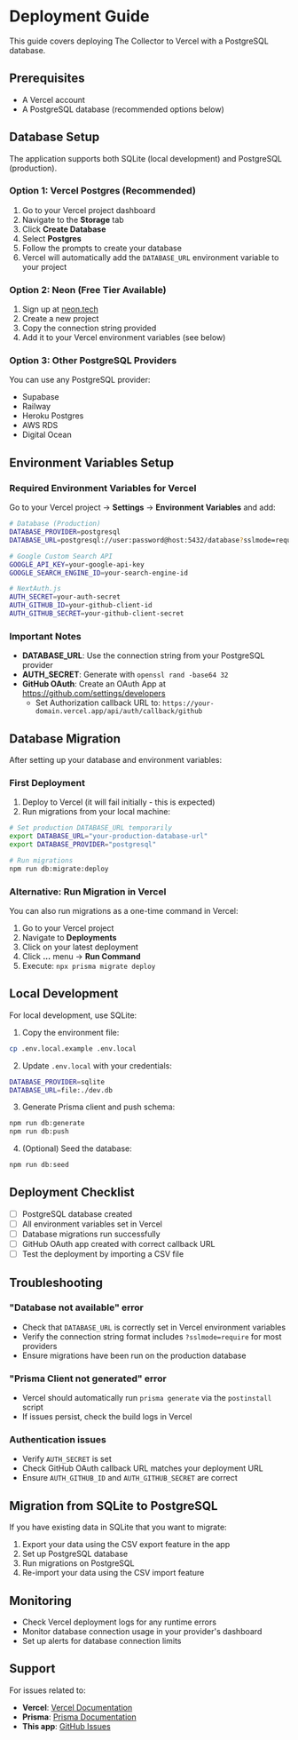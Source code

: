 # Deployment Guide

This guide covers deploying The Collector to Vercel with a PostgreSQL database.

## Prerequisites

- A Vercel account
- A PostgreSQL database (recommended options below)

## Database Setup

The application supports both SQLite (local development) and PostgreSQL (production).

### Option 1: Vercel Postgres (Recommended)

1. Go to your Vercel project dashboard
2. Navigate to the **Storage** tab
3. Click **Create Database**
4. Select **Postgres**
5. Follow the prompts to create your database
6. Vercel will automatically add the `DATABASE_URL` environment variable to your project

### Option 2: Neon (Free Tier Available)

1. Sign up at [neon.tech](https://neon.tech)
2. Create a new project
3. Copy the connection string provided
4. Add it to your Vercel environment variables (see below)

### Option 3: Other PostgreSQL Providers

You can use any PostgreSQL provider:

- Supabase
- Railway
- Heroku Postgres
- AWS RDS
- Digital Ocean

## Environment Variables Setup

### Required Environment Variables for Vercel

Go to your Vercel project → **Settings** → **Environment Variables** and add:

```bash
# Database (Production)
DATABASE_PROVIDER=postgresql
DATABASE_URL=postgresql://user:password@host:5432/database?sslmode=require

# Google Custom Search API
GOOGLE_API_KEY=your-google-api-key
GOOGLE_SEARCH_ENGINE_ID=your-search-engine-id

# NextAuth.js
AUTH_SECRET=your-auth-secret
AUTH_GITHUB_ID=your-github-client-id
AUTH_GITHUB_SECRET=your-github-client-secret
```

### Important Notes

- **DATABASE_URL**: Use the connection string from your PostgreSQL provider
- **AUTH_SECRET**: Generate with `openssl rand -base64 32`
- **GitHub OAuth**: Create an OAuth App at https://github.com/settings/developers
  - Set Authorization callback URL to: `https://your-domain.vercel.app/api/auth/callback/github`

## Database Migration

After setting up your database and environment variables:

### First Deployment

1. Deploy to Vercel (it will fail initially - this is expected)
2. Run migrations from your local machine:

```bash
# Set production DATABASE_URL temporarily
export DATABASE_URL="your-production-database-url"
export DATABASE_PROVIDER="postgresql"

# Run migrations
npm run db:migrate:deploy
```

### Alternative: Run Migration in Vercel

You can also run migrations as a one-time command in Vercel:

1. Go to your Vercel project
2. Navigate to **Deployments**
3. Click on your latest deployment
4. Click **...** menu → **Run Command**
5. Execute: `npx prisma migrate deploy`

## Local Development

For local development, use SQLite:

1. Copy the environment file:

```bash
cp .env.local.example .env.local
```

2. Update `.env.local` with your credentials:

```bash
DATABASE_PROVIDER=sqlite
DATABASE_URL=file:./dev.db
```

3. Generate Prisma client and push schema:

```bash
npm run db:generate
npm run db:push
```

4. (Optional) Seed the database:

```bash
npm run db:seed
```

## Deployment Checklist

- [ ] PostgreSQL database created
- [ ] All environment variables set in Vercel
- [ ] Database migrations run successfully
- [ ] GitHub OAuth app created with correct callback URL
- [ ] Test the deployment by importing a CSV file

## Troubleshooting

### "Database not available" error

- Check that `DATABASE_URL` is correctly set in Vercel environment variables
- Verify the connection string format includes `?sslmode=require` for most providers
- Ensure migrations have been run on the production database

### "Prisma Client not generated" error

- Vercel should automatically run `prisma generate` via the `postinstall` script
- If issues persist, check the build logs in Vercel

### Authentication issues

- Verify `AUTH_SECRET` is set
- Check GitHub OAuth callback URL matches your deployment URL
- Ensure `AUTH_GITHUB_ID` and `AUTH_GITHUB_SECRET` are correct

## Migration from SQLite to PostgreSQL

If you have existing data in SQLite that you want to migrate:

1. Export your data using the CSV export feature in the app
2. Set up PostgreSQL database
3. Run migrations on PostgreSQL
4. Re-import your data using the CSV import feature

## Monitoring

- Check Vercel deployment logs for any runtime errors
- Monitor database connection usage in your provider's dashboard
- Set up alerts for database connection limits

## Support

For issues related to:

- **Vercel**: [Vercel Documentation](https://vercel.com/docs)
- **Prisma**: [Prisma Documentation](https://www.prisma.io/docs)
- **This app**: [GitHub Issues](https://github.com/otro34/the-collector/issues)
